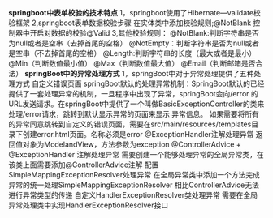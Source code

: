**springboot中表单校验的技术特点**
    1，springboot使用了Hibernate—validate校验框架
    2,springboot表单数据校验步骤
        在实体类中添加校验规则;@NotBlank
        控制器中开启对数据的校验@Valid
    3,其他校验规则：
        @NotBlank:判断字符串是否为null或者是空串（去掉首尾的空格）
        @NotEmpty：判断字符串是否为null或者是空串（不去掉首尾的空格）
        @Length:判断字符串的长度（最大或者是最小）
        @Min（判断数值最小值）
        @Max（判断数值最大值）
        @Email（判断邮箱是否合法）
**springBoot中的异常处理方式**
    1，springBoot中对于异常处理提供了五种处理方式
        自定义错误页面
            springBoot默认的处理异常机制：SpringBoot默认的已经提供了一套处理异常的机制，一旦程序中出现了异常，springBoot会向/error
            的URL发送请求。在springBoot中提供了一个叫做BasicExceptionController的类来处理/error请求，跳转到默认显示异常的页面来显示
            异常信息。
            如果需要将所有的异常同意跳转到自定义的错误页面，需要在src/main/resources/templates目录下创建error.html页面。名称必须是error
        @ExceptionHandler注解处理异常
            返回值对象为ModelandView，方法参数为exception
        @ControllerAdvice + @ExceptionHandler 注解处理异常
            需要创建一个能够处理异常的全局异常类，在该类上面需要添加@ControllerAdvice注解
        配置SimpleMappingExceptionResolver处理异常
            在全局异常类中添加一个方法完成异常的统一处理SimpleMappingExceptionResolver
            相比ControllerAdvice无法进行异常类型的传递
        自定义HandlerExceptionResolver类处理异常
            需要在全局异常处理类中实现HandlerExceptionResolver接口